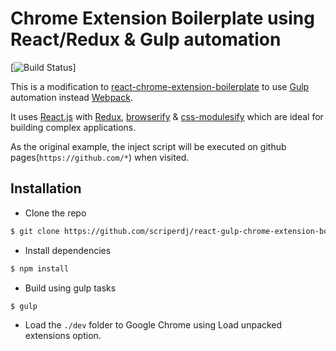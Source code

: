 # Chrome Extension Boilerplate using React/Redux & Gulp automation
[![Build Status](https://travis-ci.org/scriperdj/react-gulp-chrome-extension-boilerplate.svg?branch=master)]

This is a modification to [react-chrome-extension-boilerplate](https://github.com/jhen0409/react-chrome-extension-boilerplate) to use [Gulp](http://gulpjs.com/) automation instead [Webpack](https://webpack.github.io/).

It uses [React.js](https://github.com/facebook/react) with [Redux](https://github.com/rackt/redux), [browserify](http://browserify.org/) & [css-modulesify](https://github.com/css-modules/css-modulesify) which are ideal for building complex applications.

As the original example, the inject script will be executed on github pages(`https://github.com/*`) when visited.

## Installation

* Clone the repo
```bash
$ git clone https://github.com/scriperdj/react-gulp-chrome-extension-boilerplate.git
```
* Install dependencies
```bash
$ npm install
```
* Build using gulp tasks
```bash
$ gulp
```
* Load the `./dev` folder to Google Chrome using Load unpacked extensions option.
